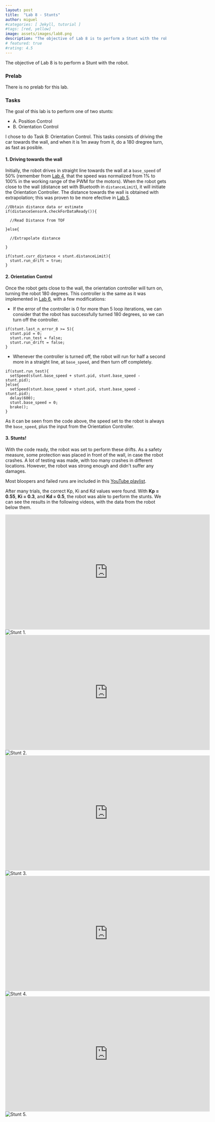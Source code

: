 ```yaml
---
layout: post
title:  "Lab 8 - Stunts"
author: miguel
#categories: [ Jekyll, tutorial ]
#tags: [red, yellow]
image: assets/images/lab8.png
description: "The objective of Lab 8 is to perform a Stunt with the robot."
# featured: true
#rating: 4.5
---
```

The objective of Lab 8 is to perform a Stunt with the robot.

### Prelab

There is no prelab for this lab.

### Tasks

The goal of this lab is to perform one of two stunts:

- A. Position Control
- B. Orientation Control

I chose to do Task B: Orientation Control. This tasks consists of driving the car towards the wall, and when it is 1m away from it, do a 180 dregree turn, as fast as posible.

#### 1. Driving towards the wall

Initially, the robot drives in straight line towards the wall at a `base_speed` of 50% (remember from <a href="https://miguelalvarezd.github.io/FastRobots/lab-4/#:~:text=Knowing%20this%2C%20we%20can%20map%20the%20speed%20so%20that%20an%20input%20of%20100%20corresponds%20to%20full%20speed%2C%20an%20input%20of%201%20corresponds%20to%20the%20lower%20PWM%20limit%20found%2C%20and%200%20corresponds%20to%20no%20movement." target="_blank">Lab 4</a>, that the speed was normalized from 1% to 100% in the working range of the PWM for the motors). When the robot gets close to the wall (distance set with Bluetooth in `distanceLimit`), it will initiate the Orientation Controller. The distance towards the wall is obtained with extrapolation; this was proven to be more efective in <a href="https://miguelalvarezd.github.io/FastRobots/lab-5/#:~:text=3.%20Ranging%20Time%20and%20Extrapolation" target="_blank">Lab 5</a>.

```
//Obtain distance data or estimate
if(distanceSensorA.checkForDataReady()){
  
  //Read Distance from TOF

}else{
  
  //Extrapolate distance

}

if(stunt.curr_distance < stunt.distanceLimit){
  stunt.run_drift = true;
}
```

#### 2. Orientation Control

Once the robot gets close to the wall, the orientation controller will turn on, turning the robot 180 degrees. This controller is the same as it was implemented in <a href="https://miguelalvarezd.github.io/FastRobots/lab-6/" target="_blank">Lab 6</a>, with a few modifications:

- If the error of the controller is 0 for more than 5 loop iterations, we can consider that the robot has successfully turned 180 degrees, so we can turn off the controller.

```
if(stunt.last_n_error_0 >= 5){
  stunt.pid = 0;
  stunt.run_test = false;
  stunt.run_drift = false;
}
```

- Whenever the controller is turned off, the robot will run for half a second more in a straight line, at `base_speed`, and then turn off completely.

```
if(stunt.run_test){
  setSpeed(stunt.base_speed + stunt.pid, stunt.base_speed - stunt.pid);
}else{
  setSpeed(stunt.base_speed + stunt.pid, stunt.base_speed - stunt.pid);
  delay(600);
  stunt.base_speed = 0;
  brake();
}
```

As it can be seen from the code above, the speed set to the robot is always the `base_speed`, plus the input from the Orientation Controller.

#### 3. Stunts!

With the code ready, the robot was set to perform these drifts. As a safety measure, some protection was placed in front of the wall, in case the robot crashes. A lot of testing was made, with too many crashes in different locations. However, the robot was strong enough and didn't suffer any damages.

Most bloopers and failed runs are included in this <a href="https://www.youtube.com/playlist?list=PLHzMis6WVUccsEDodAxLqm_WAwoUb2zDR" target="_blank">YouTube playlist</a>.

After many trials, the correct Kp, Ki and Kd values were found. With **Kp = 0.55**, **Ki = 0.3**, and **Kd = 0.5**, the robot was able to perform the stunts. We can see the results in the following videos, with the data from the robot below them.

<iframe width="640" height="360" frameborder="0" allowfullscreen
src="https://www.youtube.com/embed/WunanINF7GI">
</iframe>
<img class= "img_post" src="{{ site.baseurl }}/assets/images/lab8/stunt1.png" alt="Stunt 1.">

<iframe width="640" height="360" frameborder="0" allowfullscreen
src="https://www.youtube.com/embed/o4rk_PM9Yug">
</iframe>
<img class= "img_post" src="{{ site.baseurl }}/assets/images/lab8/stunt2.png" alt="Stunt 2.">

<iframe width="640" height="360" frameborder="0" allowfullscreen
src="https://www.youtube.com/embed/YkHv4ol_cI4">
</iframe>
<img class= "img_post" src="{{ site.baseurl }}/assets/images/lab8/stunt3.png" alt="Stunt 3.">

<iframe width="640" height="360" frameborder="0" allowfullscreen
src="https://www.youtube.com/embed/0U1QJsZLDiQ">
</iframe>
<img class= "img_post" src="{{ site.baseurl }}/assets/images/lab8/stunt4.png" alt="Stunt 4.">

<iframe width="640" height="360" frameborder="0" allowfullscreen
src="https://www.youtube.com/embed/WqcnwiyFVF4">
</iframe>
<img class= "img_post" src="{{ site.baseurl }}/assets/images/lab8/stunt5.png" alt="Stunt 5.">